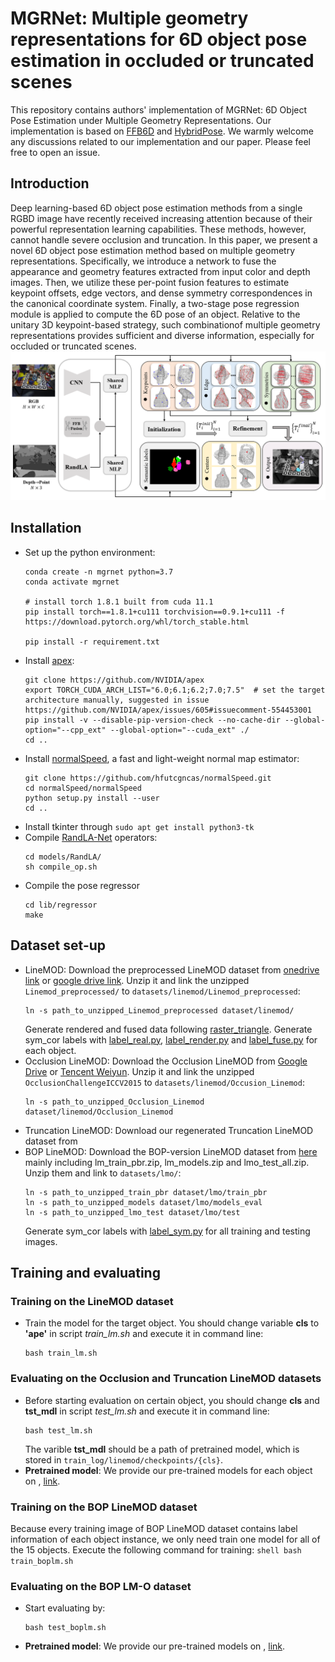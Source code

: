 # MGRNet: Multiple geometry representations for 6D object pose estimation in occluded or truncated scenes
This repository contains authors' implementation of MGRNet: 6D Object Pose Estimation under Multiple Geometry Representations. Our implementation is based on [FFB6D](https://github.com/ethnhe/FFB6D) and [HybridPose](https://github.com/chensong1995/HybridPose). We warmly welcome any discussions related to our implementation and our paper. Please feel free to open an issue.
## Introduction
Deep learning-based 6D object pose estimation methods from a single RGBD image have recently received increasing attention because of their powerful representation learning capabilities. These methods, however, cannot handle severe occlusion and truncation. In this paper, we present a novel 6D object
pose estimation method based on multiple geometry representations. Specifically, we introduce a network to fuse the appearance and geometry features
extracted from input color and depth images. Then, we utilize these per-point fusion features to estimate keypoint offsets, edge vectors, and dense
symmetry correspondences in the canonical coordinate system. Finally, a two-stage pose regression module is applied to compute the 6D pose of an object. Relative to the unitary 3D keypoint-based strategy, such combinationof multiple geometry representations provides sufficient and diverse information, especially for occluded or truncated scenes.
![Pipeline](https://github.com/JiChun-Wang/MGRNet/blob/main/assert/pipeline.png)
## Installation
+ Set up the python environment:
    ```shell
    conda create -n mgrnet python=3.7
    conda activate mgrnet

    # install torch 1.8.1 built from cuda 11.1
    pip install torch==1.8.1+cu111 torchvision==0.9.1+cu111 -f https://download.pytorch.org/whl/torch_stable.html

    pip install -r requirement.txt
    ```
+ Install [apex](https://github.com/NVIDIA/apex):
    ```shell    
    git clone https://github.com/NVIDIA/apex
    export TORCH_CUDA_ARCH_LIST="6.0;6.1;6.2;7.0;7.5"  # set the target architecture manually, suggested in issue https://github.com/NVIDIA/apex/issues/605#issuecomment-554453001
    pip install -v --disable-pip-version-check --no-cache-dir --global-option="--cpp_ext" --global-option="--cuda_ext" ./
    cd ..
    ```
+ Install [normalSpeed](https://github.com/hfutcgncas/normalSpeed), a fast and light-weight normal map estimator:
    ```shell
    git clone https://github.com/hfutcgncas/normalSpeed.git
    cd normalSpeed/normalSpeed
    python setup.py install --user
    cd ..
    ```
+ Install tkinter through `sudo apt get install python3-tk `
+ Compile [RandLA-Net](https://github.com/qiqihaer/RandLA-Net-pytorch) operators:
    ```shell
    cd models/RandLA/
    sh compile_op.sh
    ```
+ Compile the pose regressor
    ```shell
    cd lib/regressor
    make
    ```
## Dataset set-up
+ LineMOD: Download the preprocessed LineMOD dataset from [onedrive link](https://hkustconnect-my.sharepoint.com/:u:/g/personal/yhebk_connect_ust_hk/ETW6iYHDbo1OsIbNJbyNBkABF7uJsuerB6c0pAiiIv6AHw?e=eXM1UE) or [google drive link](https://drive.google.com/drive/folders/19ivHpaKm9dOrr12fzC8IDFczWRPFxho7). Unzip it and link the unzipped `Linemod_preprocessed/` to `datasets/linemod/Linemod_preprocessed`:
    ```shell
    ln -s path_to_unzipped_Linemod_preprocessed dataset/linemod/
    ```
  Generate rendered and fused data following [raster_triangle](https://github.com/ethnhe/raster_triangle).
  Generate sym_cor labels with [label_real.py](), [label_render.py]() and [label_fuse.py]() for each object.
+ Occlusion LineMOD: Download the Occlusion LineMOD from [Google Drive](https://drive.google.com/file/d/1PItmDj7Go0OBnC1Lkvagz3RRB9qdJUIG/view?usp=sharing) or [Tencent Weiyun](https://share.weiyun.com/50i7KTb). Unzip it and link the unzipped `OcclusionChallengeICCV2015` to `datasets/linemod/Occusion_Linemod`:
    ```shell
    ln -s path_to_unzipped_Occlusion_Linemod dataset/linemod/Occlusion_Linemod
    ```
+ Truncation LineMOD: Download our regenerated Truncation LineMOD dataset from 
+ BOP LineMOD: Download the BOP-version LineMOD dataset from [here](https://bop.felk.cvut.cz/datasets/) mainly including lm_train_pbr.zip, lm_models.zip and lmo_test_all.zip. Unzip them and link to `datasets/lmo/`:
    ```shell
    ln -s path_to_unzipped_train_pbr dataset/lmo/train_pbr
    ln -s path_to_unzipped_models dataset/lmo/models_eval
    ln -s path_to_unzipped_lmo_test dataset/lmo/test
    ```
    Generate sym_cor labels with [label_sym.py]() for all training and testing images.
## Training and evaluating
### Training on the LineMOD dataset
+ Train the model for the target object. You should change variable **cls** to **\'ape\'** in script *train_lm.sh* and execute it in command line:
    ```shell
    bash train_lm.sh
    ```
### Evaluating on the Occlusion and Truncation LineMOD datasets
+ Before starting evaluation on certain object, you should change **cls** and **tst_mdl** in script *test_lm.sh* and execute it in command line:
    ```shell
    bash test_lm.sh
    ```
    The varible **tst_mdl** should be a path of pretrained model, which is stored in `train_log/linemod/checkpoints/{cls}`.
+ **Pretrained model**: We provide our pre-trained models for each object on , [link]().
### Training on the BOP LineMOD dataset
Because every training image of BOP LineMOD dataset contains label information of each object instance, we only need train one model for all of the 15 objects. Execute the following command for training:
    ```shell
    bash train_boplm.sh
    ```
### Evaluating on the BOP LM-O dataset
+ Start evaluating by:
    ```shell
    bash test_boplm.sh
    ```
+ **Pretrained model**: We provide our pre-trained models on , [link](). 
